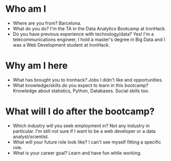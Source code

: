 # Who am I

* Where are you from? Barcelona.
* What do you do? I'm the TA in the Data Analytics Bootcamp at IronHack. 
* Do you have previous experience with technology/data? Yes! I'm a telecommunications engineer, I hold a master's degree in Big Data and I was a Web Development student at IronHack. 

# Why am I here

* What has brought you to Ironhack? Jobs I didn't like and opportunities. 
* What knowledge/skills do you expect to learn in this bootcamp? Knowledge about statistics, Python, Databases. Social skills too. 

# What will I do after the bootcamp?

* Which industry will you seek employment in? Not any industry in particular. I'm still not sure if I want to be a web developer or a data analyst/scientist. 
* What will your future role look like? I can't see myself fitting a specific role. 
* What is your career goal? Learn and have fun while working. 

